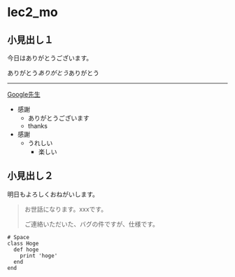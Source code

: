 # lec2_mo

## 小見出し１
今日はありがとうございます。

ありがとう*ありがとう*ありがとう
***
[Google先生](https://www.google.co.jp/)

- 感謝
  - ありがとうございます
  - thanks
- 感謝
  - うれしい
    - 楽しい

## 小見出し２
明日もよろしくおねがいします。
> お世話になります。xxxです。
> 
> ご連絡いただいた、バグの件ですが、仕様です。

    # Space
    class Hoge
      def hoge
        print 'hoge'
      end
    end




